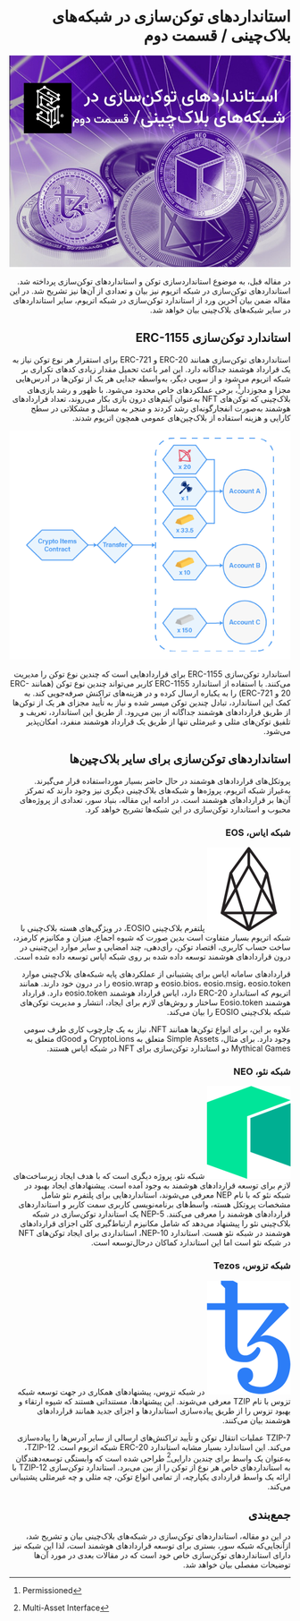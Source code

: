 <div dir="rtl">
  
# استانداردهای توکن‌سازی در شبکه‌های بلاک‌چینی / قسمت دوم

![Image](9.jpeg)

در مقاله قبل، به موضوع استانداردسازی توکن و استانداردهای توکن‌سازی پرداخته شد. استانداردهای توکن‌سازی در شبکه اتریوم نیز بیان و تعدادی از آن‌ها نیز تشریح شد. در این مقاله ضمن بیان آخرین ورد از استاندارد توکن‌سازی در شبکه اتریوم، سایر استانداردهای در سایر شبکه‌های بلاک‌چینی بیان خواهد شد.

## استاندارد توکن‌سازی ERC-1155

استانداردهای توکن‌سازی همانند ERC-20 و ERC-721 برای استقرار هر نوع توکن نیاز به یک قرارداد هوشمند جداگانه دارد. این امر باعث تحمیل مقدار زیادی کدهای تکراری بر شبکه اتریوم می‌شود و از سویی دیگر، به‌واسطه جدایی هر یک از توکن‌ها در آدرس‌هایی مجزا و مجوزدار[^1]، برخی عملکردهای خاص محدود می‌شود. با ظهور و رشد بازی‌های بلاک‌چینی که توکن‌های NFT به‌عنوان آیتم‌های درون بازی بکار می‌روند، تعداد قراردادهای هوشمند به‌صورت انفجارگونه‌ای رشد کردند و منجر به مسائل و مشکلاتی در سطح کارایی و هزینه استفاده از بلاک‌چین‌های عمومی همچون اتریوم شدند.

![Image](erc1155.png)

استاندارد توکن‌سازی ERC-1155 برای قراردادهایی است که چندین نوع توکن را مدیریت می‌کنند. با استفاده از استاندارد ERC-1155 کاربر می‌تواند چندین نوع توکن (همانند ERC-20 و ERC-721) را به یکباره ارسال کرده و در هزینه‌های تراکنش صرفه‌جویی کند. به کمک این استاندارد، تبادل چندین توکن میسر شده و نیاز به تأیید مجزای هر یک از توکن‌ها از طریق قراردادهای هوشمند جداگانه از بین می‌رود. از طریق این استاندارد، تعریف و تلفیق توکن‌های مثلی و غیرمثلی تنها از طریق یک قرارداد هوشمند منفرد، امکان‌پذیر می‌شود.

## استانداردهای توکن‌سازی برای سایر بلاک‌چین‌ها

پروتکل‌های قراردادهای هوشمند در حال حاضر بسیار مورداستفاده قرار می‌گیرند. به‌غیراز شبکه اتریوم، پروژه‌ها و شبکه‌های بلاک‌چینی دیگری نیز وجود دارند که تمرکز آن‌ها بر قراردادهای هوشمند است. در ادامه این مقاله، بنیاد سور، تعدادی از پروژه‌های محبوب و استاندارد توکن‌سازی در این شبکه‌ها تشریح خواهد کرد.

### شبکه ایاس، EOS

![Image](eos.png) پلتفرم بلاک‌چینی EOSIO، در ویژگی‌های هسته بلاک‌چینی با شبکه اتریوم بسیار متفاوت است بدین صورت که شیوه اجماع، میزان و مکانیزم کارمزد، ساخت حساب کاربری، اقتصاد توکن، رأی‌دهی، چند امضایی و سایر موارد این‌چنینی در درون قراردادهای هوشمند توسعه داده شده بر روی شبکه ایاس توسعه داده شده است.

قراردادهای سامانه ایاس برای پشتیبانی از عملکردهای پایه شبکه‌های بلاک‌چینی موارد eosio.bios، eosio.msig، eosio.token و eosio.wrap را در درون خود دارند. همانند اتریوم که استاندارد ERC-20 دارد، ایاس قرارداد هوشمند eosio.token دارد. قرارداد هوشمند Eosio.token ساختار و روش‌های لازم برای ایجاد، انتشار و مدیریت توکن‌های شبکه بلاک‌چینی EOSIO را بیان می‌کند.

علاوه بر این، برای انواع توکن‌ها همانند NFT، نیاز به یک چارچوب کاری طرف سومی وجود دارد. برای مثال، Simple Assets متعلق به CryptoLions و dGood متعلق به Mythical Games دو استاندارد توکن‌سازی برای NFT در شبکه ایاس هستند.

### شبکه نئو، NEO

![Image](neo.png) شبکه نئو، پروژه دیگری است که با هدف ایجاد زیرساخت‌های لازم برای توسعه قراردادهای هوشمند به وجود آمده است. پیشنهادهای ایجاد بهبود در شبکه نئو که با نام NEP معرفی می‌شوند، استانداردهایی برای پلتفرم نئو شامل مشخصات پروتکل هسته، واسط‌های برنامه‌نویسی کاربری سمت کاربر و استانداردهای قراردادهای هوشمند را معرفی می‌کنند. NEP-5 یک استاندارد توکن‌سازی در شبکه بلاک‌چینی نئو را پیشنهاد می‌دهد که شامل مکانیزم ارتباط‌گیری کلی اجزای قراردادهای هوشمند در شبکه نئو هست. استاندارد NEP-10، استانداردی برای ایجاد توکن‌های NFT در شبکه نئو است اما این استاندارد کماکان درحال‌توسعه است.


### شبکه تزوس، Tezos

![Image](tezos.png) در شبکه تزوس، پیشنهادهای همکاری در جهت توسعه شبکه تزوس با نام TZIP معرفی می‌شوند. این پیشنهادها، مستنداتی هستند که شیوه ارتقاء و بهبود تزوس را از طریق پیاده‌سازی استانداردها و اجزای جدید همانند قراردادهای هوشمند بیان می‌کنند.

TZIP-7 عملیات انتقال توکن و تأیید تراکنش‌های ارسالی از سایر آدرس‌ها را پیاده‌سازی می‌کند. این استاندارد بسیار مشابه استاندارد ERC-20 شبکه اتریوم است. TZIP-12، به‌عنوان یک واسط برای چندین دارایی[^2] طراحی شده است که وابستگی توسعه‌دهندگان به استانداردهای خاص هر نوع از توکن را از بین می‌برد. استاندارد توکن‌سازی TZIP-12 با ارائه یک واسط قراردادی یکپارچه، از تمامی انواع توکن، چه مثلی و چه غیرمثلی پشتیبانی می‌کند.

## جمع‌بندی

در این دو مقاله، استانداردهای توکن‌سازی در شبکه‌های بلاک‌چینی بیان و تشریح شد، ازآنجایی‌که شبکه سور، بستری برای توسعه قراردادهای هوشمند است، لذا این شبکه نیز دارای استانداردهای توکن‌سازی خاص خود است که در مقالات بعدی در مورد آن‌ها توضیحات مفصلی بیان خواهد شد.

[^1]: Permissioned

[^2]: Multi-Asset Interface

</div>
